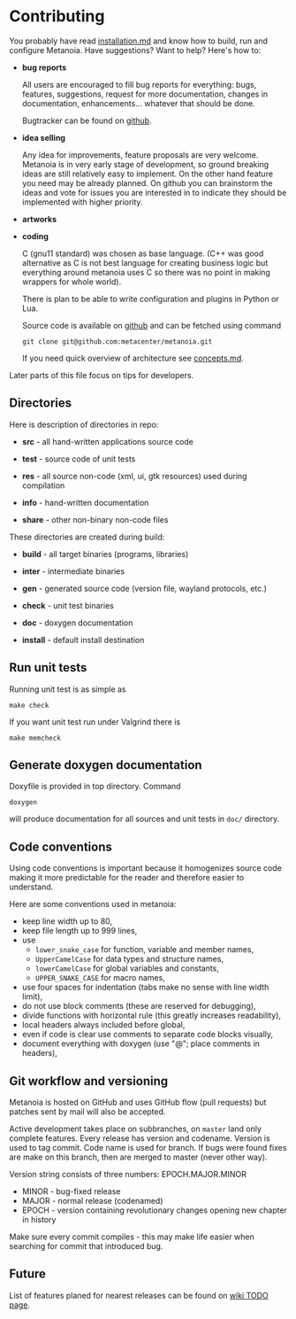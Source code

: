 Contributing
============

You probably have read [installation.md](./installation.md) and know how to build,
run and configure Metanoia. Have suggestions? Want to help? Here's how to:

 * **bug reports**

   All users are encouraged to fill bug reports for everything: bugs, features,
   suggestions, request for more documentation, changes in documentation,
   enhancements... whatever that should be done.

   Bugtracker can be found on [github](https://github.com/metacenter/metanoia/issues).

 * **idea selling**

   Any idea for improvements, feature proposals are very welcome. Metanoia is in
   very early stage of development, so ground breaking ideas are still relatively
   easy to implement. On the other hand feature you need may be already planned. On
   github you can brainstorm the ideas and vote for issues you are interested in to
   indicate they should be implemented with higher priority.

 * **artworks**

 * **coding**

   C (gnu11 standard) was chosen as base language. (C++ was good alternative as
   C is not best language for creating business logic but everything around
   metanoia uses C so there was no point in making wrappers for whole world).

   There is plan to be able to write configuration and plugins in Python or Lua.

   Source code is available on [github](https://github.com/metacenter/metanoia)
   and can be fetched using command
   ```
   git clone git@github.com:metacenter/metanoia.git
   ```

   If you need quick overview of architecture see [concepts.md](./concepts.md).

Later parts of this file focus on tips for developers.

Directories
-----------

Here is description of directories in repo:

 * **src** - all hand-written applications source code

 * **test** - source code of unit tests

 * **res** - all source non-code (xml, ui, gtk resources) used during
   compilation

 * **info** - hand-written documentation

 * **share** - other non-binary non-code files

These directories are created during build:

 * **build** - all target binaries (programs, libraries)

 * **inter** - intermediate binaries

 * **gen** - generated source code (version file, wayland protocols, etc.)

 * **check** - unit test binaries

 * **doc** - doxygen documentation

 * **install** - default install destination

Run unit tests
--------------

Running unit test is as simple as

```
make check
```

If you want unit test run under Valgrind there is

```
make memcheck
```

Generate doxygen documentation
------------------------------

Doxyfile is provided in top directory. Command

```
doxygen
```

will produce documentation for all sources and unit tests in `doc/` directory.

Code conventions
----------------

Using code conventions is important because it homogenizes source code making it
more predictable for the reader and therefore easier to understand.

Here are some conventions used in metanoia:

 * keep line width up to 80,
 * keep file length up to 999 lines,
 * use
   - `lower_snake_case` for function, variable and member names,
   - `UpperCamelCase` for data types and structure names,
   - `lowerCamelCase` for global variables and constants,
   - `UPPER_SNAKE_CASE` for macro names,
 * use four spaces for indentation (tabs make no sense with line width limit),
 * do not use block comments (these are reserved for debugging),
 * divide functions with horizontal rule (this greatly increases readability),
 * local headers always included before global,
 * even if code is clear use comments to separate code blocks visually,
 * document everything with doxygen (use "@"; place comments in headers),

Git workflow and versioning
---------------------------

Metanoia is hosted on GitHub and uses GitHub flow (pull requests) but patches
sent by mail will also be accepted.

Active development takes place on subbranches, on `master` land only complete
features. Every release has version and codename. Version is used to tag commit.
Code name is used for branch. If bugs were found fixes are make on this branch,
then are merged to master (never other way).

Version string consists of three numbers: EPOCH.MAJOR.MINOR
 * MINOR - bug-fixed release
 * MAJOR - normal release (codenamed)
 * EPOCH - version containing revolutionary changes opening new chapter in
   history

Make sure every commit compiles - this may make life easier when searching for
commit that introduced bug.

Future
------

List of features planed for nearest releases can be found on
[wiki TODO page](https://github.com/metacenter/metanoia/wiki/TODO).

